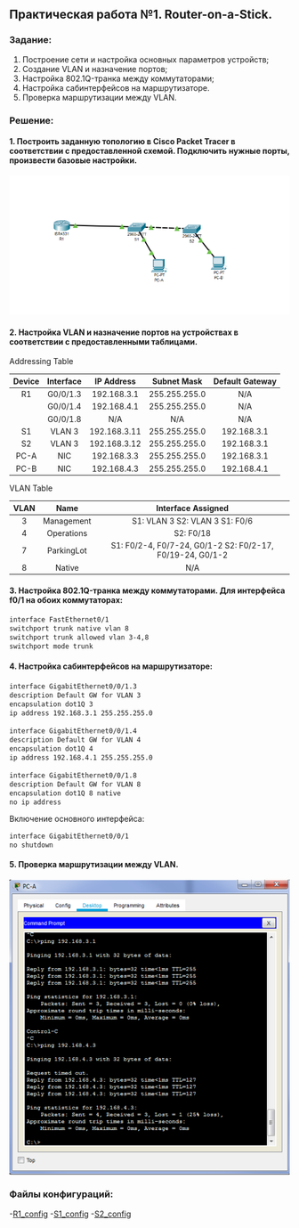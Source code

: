 ## Практическая работа №1. Router-on-a-Stick.

###  Задание:

  1. Построение сети и настройка основных параметров устройств;
  2. Создание VLAN и назначение портов;
  3. Настройка 802.1Q-транка между коммутаторами;
  4. Настройка сабинтерфейсов на маршрутизаторе.
  5. Проверка маршрутизации между VLAN.
  
### Решение:

 #### 1. Построить заданную топологию в Cisco Packet Tracer в соответствии с предоставленной схемой. Подключить нужные порты, произвести базовые настройки. 
  
  ![](https://github.com/sefishin/otus_networks/blob/master/labs/lab01/lab1.png)
  
 #### 2. Настройка VLAN и назначение портов на устройствах в соответствии с предоставленными таблицами.
  
  Addressing Table
  
  | Device | Interface |  IP Address  |  Subnet Mask  | Default Gateway |
  |:------:|:---------:|:------------:|:-------------:|:---------------:|
  | R1     | G0/0/1.3  | 192.168.3.1  | 255.255.255.0 | N/A             |
  |        | G0/0/1.4  | 192.168.4.1  | 255.255.255.0 | N/A             |
  |        | G0/0/1.8  | N/A          | N/A           | N/A             |
  | S1     | VLAN 3    | 192.168.3.11 | 255.255.255.0 | 192.168.3.1     |
  | S2     | VLAN 3    | 192.168.3.12 | 255.255.255.0 | 192.168.3.1     |
  | PC-A   | NIC       | 192.168.3.3  | 255.255.255.0 | 192.168.3.1     |
  | PC-B   | NIC       | 192.168.4.3  | 255.255.255.0 | 192.168.4.1     |

  VLAN Table
  
  | VLAN |    Name    |                      Interface Assigned                     |
  |:----:|:----------:|:-----------------------------------------------------------:|
  | 3    | Management | S1: VLAN 3 S2: VLAN 3 S1: F0/6                              |
  | 4    | Operations | S2: F0/18                                                   |
  | 7    | ParkingLot | S1: F0/2-4, F0/7-24, G0/1-2  S2: F0/2-17, F0/19-24, G0/1-2  |
  | 8    | Native     | N/A                                                         |  


 #### 3. Настройка 802.1Q-транка между коммутаторами. Для интерфейса f0/1 на обоих коммутаторах:
  
    interface FastEthernet0/1
    switchport trunk native vlan 8
    switchport trunk allowed vlan 3-4,8
    switchport mode trunk
 
 #### 4. Настройка сабинтерфейсов на маршрутизаторе:
 
    interface GigabitEthernet0/0/1.3
    description Default GW for VLAN 3
    encapsulation dot1Q 3
    ip address 192.168.3.1 255.255.255.0
  
    interface GigabitEthernet0/0/1.4
    description Default GW for VLAN 4
    encapsulation dot1Q 4
    ip address 192.168.4.1 255.255.255.0
  
    interface GigabitEthernet0/0/1.8
    description Default GW for VLAN 8
    encapsulation dot1Q 8 native
    no ip address
 
   Включение основного интерфейса:
 
    interface GigabitEthernet0/0/1
    no shutdown
 
  #### 5. Проверка маршрутизации между VLAN.
  
  ![](https://github.com/sefishin/otus_networks/blob/master/labs/lab01/ping.png)
 
 ###  Файлы конфигураций:
 -[R1_config](https://github.com/sefishin/otus_networks/blob/master/labs/lab01/R1_config)
 -[S1_config](https://github.com/sefishin/otus_networks/blob/master/labs/lab01/S1_config)
 -[S2_config](https://github.com/sefishin/otus_networks/blob/master/labs/lab01/S2_config)
 
  
  

